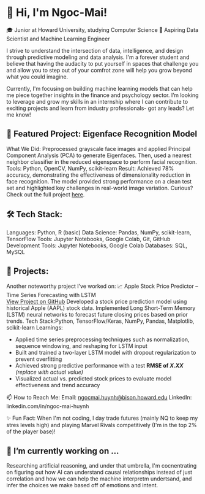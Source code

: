 # 👋 Hi, I'm Ngoc-Mai!

🎓 Junior at Howard University, studying Computer Science
🔭 Aspiring Data Scientist and Machine Learning Engineer

I strive to understand the intersection of data, intelligence, and design through predictive modeling and data analysis. I'm a forever student and believe that having the audacity to put yourself in spaces that challenge you and allow you to step out of your comfrot zone will help you grow beyond what you could imagine.

Currently, I'm focusing on building machine learning models that can help me piece together insights in the finance and psychology sector. I’m looking to leverage and grow my skills in an internship where I can contribute to exciting projects and learn from industry professionals- got any leads? Let me know!

## 🎯 Featured Project: Eigenface Recognition Model
What We Did: Preprocessed grayscale face images and applied Principal Component Analysis (PCA) to generate Eigenfaces. Then, used a nearest neighbor classifier in the reduced eigenspace to perform facial recognition.
Tools: Python, OpenCV, NumPy, scikit-learn
Result: Achieved 78% accuracy, demonstrating the effectiveness of dimensionality reduction in face recognition. The model provided strong performance on a clean test set and highlighted key challenges in real-world image variation.
Curious? Check out the full project [here](https://github.com/mai-huynh2/Facial_Recognition_Model/tree/54d7ac8c9f963432d91604c20d12c4fd219a27c4).

## 🛠 Tech Stack:
Languages: Python, R (basic)
Data Science: Pandas, NumPy, scikit-learn, TensorFlow
Tools: Jupyter Notebooks, Google Colab, Git, GitHub
Development Tools: Jupyter Notebooks, Google Colab
Databases: SQL, MySQL

## 🚀 Projects:
Another noteworthy project I’ve worked on:
📈 Apple Stock Price Predictor – Time Series Forecasting with LSTM  
[View Project on GitHub](https://github.com/mai-huynh2/Stock-Prediction)
Developed a stock price prediction model using historical Apple (AAPL) stock data. Implemented Long Short-Term Memory (LSTM) neural networks to forecast future closing prices based on prior trends.
Tech Stack:Python, TensorFlow/Keras, NumPy, Pandas, Matplotlib, scikit-learn
Learnings:
- Applied time series preprocessing techniques such as normalization, sequence windowing, and reshaping for LSTM input  
- Built and trained a two-layer LSTM model with dropout regularization to prevent overfitting  
- Achieved strong predictive performance with a test **RMSE of _X.XX_** *(replace with actual value)*  
- Visualized actual vs. predicted stock prices to evaluate model effectiveness and trend accuracy

📫 How to Reach Me:
Email: ngocmai.huynh@bison.howard.edu
LinkedIn: linkedin.com/in/ngoc-mai-huynh

✨ Fun Fact:
When I'm not coding, I day trade futures (mainly NQ to keep my stres levels high) and playing Marvel Rivals competitively (I'm in the top 2% of the player base)!

## 🌱 I’m currently working on ...
Researching artificial reasoning, and under that umbrella, I'm cocnentrating on figuring out how AI can understand causal relationships instead of just correlation and how we can help the machine interpretm undertsand, and infer the choices we make based off of emotions and intent.

